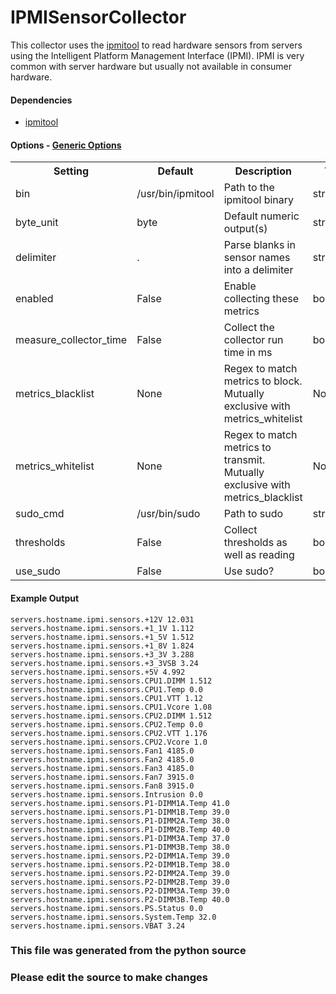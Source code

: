 IPMISensorCollector
=====

This collector uses the [ipmitool](http://openipmi.sourceforge.net/) to read
hardware sensors from servers
using the Intelligent Platform Management Interface (IPMI). IPMI is very common
with server hardware but usually not available in consumer hardware.

#### Dependencies

 * [ipmitool](http://openipmi.sourceforge.net/)


#### Options - [Generic Options](Configuration)

<table><tr><th>Setting</th><th>Default</th><th>Description</th><th>Type</th></tr>
<tr><td>bin</td><td>/usr/bin/ipmitool</td><td>Path to the ipmitool binary</td><td>str</td></tr>
<tr><td>byte_unit</td><td>byte</td><td>Default numeric output(s)</td><td>str</td></tr>
<tr><td>delimiter</td><td>.</td><td>Parse blanks in sensor names into a delimiter</td><td>str</td></tr>
<tr><td>enabled</td><td>False</td><td>Enable collecting these metrics</td><td>bool</td></tr>
<tr><td>measure_collector_time</td><td>False</td><td>Collect the collector run time in ms</td><td>bool</td></tr>
<tr><td>metrics_blacklist</td><td>None</td><td>Regex to match metrics to block. Mutually exclusive with metrics_whitelist</td><td>NoneType</td></tr>
<tr><td>metrics_whitelist</td><td>None</td><td>Regex to match metrics to transmit. Mutually exclusive with metrics_blacklist</td><td>NoneType</td></tr>
<tr><td>sudo_cmd</td><td>/usr/bin/sudo</td><td>Path to sudo</td><td>str</td></tr>
<tr><td>thresholds</td><td>False</td><td>Collect thresholds as well as reading</td><td>bool</td></tr>
<tr><td>use_sudo</td><td>False</td><td>Use sudo?</td><td>bool</td></tr>
</table>

#### Example Output

```
servers.hostname.ipmi.sensors.+12V 12.031
servers.hostname.ipmi.sensors.+1_1V 1.112
servers.hostname.ipmi.sensors.+1_5V 1.512
servers.hostname.ipmi.sensors.+1_8V 1.824
servers.hostname.ipmi.sensors.+3_3V 3.288
servers.hostname.ipmi.sensors.+3_3VSB 3.24
servers.hostname.ipmi.sensors.+5V 4.992
servers.hostname.ipmi.sensors.CPU1.DIMM 1.512
servers.hostname.ipmi.sensors.CPU1.Temp 0.0
servers.hostname.ipmi.sensors.CPU1.VTT 1.12
servers.hostname.ipmi.sensors.CPU1.Vcore 1.08
servers.hostname.ipmi.sensors.CPU2.DIMM 1.512
servers.hostname.ipmi.sensors.CPU2.Temp 0.0
servers.hostname.ipmi.sensors.CPU2.VTT 1.176
servers.hostname.ipmi.sensors.CPU2.Vcore 1.0
servers.hostname.ipmi.sensors.Fan1 4185.0
servers.hostname.ipmi.sensors.Fan2 4185.0
servers.hostname.ipmi.sensors.Fan3 4185.0
servers.hostname.ipmi.sensors.Fan7 3915.0
servers.hostname.ipmi.sensors.Fan8 3915.0
servers.hostname.ipmi.sensors.Intrusion 0.0
servers.hostname.ipmi.sensors.P1-DIMM1A.Temp 41.0
servers.hostname.ipmi.sensors.P1-DIMM1B.Temp 39.0
servers.hostname.ipmi.sensors.P1-DIMM2A.Temp 38.0
servers.hostname.ipmi.sensors.P1-DIMM2B.Temp 40.0
servers.hostname.ipmi.sensors.P1-DIMM3A.Temp 37.0
servers.hostname.ipmi.sensors.P1-DIMM3B.Temp 38.0
servers.hostname.ipmi.sensors.P2-DIMM1A.Temp 39.0
servers.hostname.ipmi.sensors.P2-DIMM1B.Temp 38.0
servers.hostname.ipmi.sensors.P2-DIMM2A.Temp 39.0
servers.hostname.ipmi.sensors.P2-DIMM2B.Temp 39.0
servers.hostname.ipmi.sensors.P2-DIMM3A.Temp 39.0
servers.hostname.ipmi.sensors.P2-DIMM3B.Temp 40.0
servers.hostname.ipmi.sensors.PS.Status 0.0
servers.hostname.ipmi.sensors.System.Temp 32.0
servers.hostname.ipmi.sensors.VBAT 3.24
```

### This file was generated from the python source
### Please edit the source to make changes

